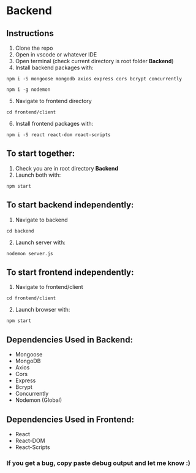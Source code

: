 # Backend

## Instructions
1. Clone the repo
2. Open in vscode or whatever IDE
3. Open terminal (check current directory is root folder **Backend**)
4. Install backend packages with:
```
npm i -S mongoose mongodb axios express cors bcrypt concurrently
```
```
npm i -g nodemon
```
5. Navigate to frontend directory
```
cd frontend/client
```
6. Install frontend packages with:
```
npm i -S react react-dom react-scripts
```

## To start together:
1. Check you are in root directory **Backend**
2. Launch both with:
```
npm start
```

## To start backend independently:
1. Navigate to backend
```
cd backend
```
2. Launch server with:
```
nodemon server.js
```

## To start frontend independently:
1. Navigate to frontend/client
```
cd frontend/client
```
2. Launch browser with:
```
npm start
```

## Dependencies Used in Backend:
- Mongoose
- MongoDB
- Axios
- Cors
- Express
- Bcrypt
- Concurrently
- Nodemon (Global)

## Dependencies Used in Frontend:
- React
- React-DOM
- React-Scripts

### If you get a bug, copy paste debug output and let me know :)
